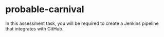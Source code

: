 # probable-carnival
In this assessment task, you will be required to create a Jenkins pipeline that integrates with GitHub.
